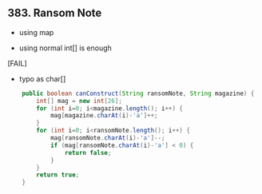 ## 383. Ransom Note

* using map

* using normal int[] is enough

[FAIL] 

* typo as char[]

```java
    public boolean canConstruct(String ransomNote, String magazine) {
        int[] mag = new int[26];
        for (int i=0; i<magazine.length(); i++) {
            mag[magazine.charAt(i)-'a']++;
        }
        for (int i=0; i<ransomNote.length(); i++) {
            mag[ransomNote.charAt(i)-'a']--;
            if (mag[ransomNote.charAt(i)-'a'] < 0) {
                return false;
            }
        }
        return true;
    }
```

